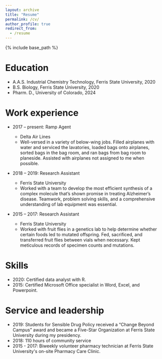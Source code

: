 ```yaml
---
layout: archive
title: "Resume"
permalink: /cv/
author_profile: true
redirect_from:
  - /resume
---
```


{% include base_path %}

Education
======
* A.A.S. Industrial Chemistry Technology, Ferris State University, 2020
* B.S. Biology, Ferris State University, 2020
* Pharm. D., University of Colorado, 2024

Work experience
======
* 2017 – present: Ramp Agent
  * Delta Air Lines
  * Well-versed in a variety of below-wing jobs. Filled airplanes with water and serviced the lavatories, loaded bags onto airplanes, sorted bags in the bag room, and ran bags from bag room to planeside. Assisted with airplanes not assigned to me when possible.

* 2018 – 2019: Research Assistant
  * Ferris State University
  * Worked with a team to develop the most efficient synthesis of a complex molecule that’s shown promise in treating Alzheimer’s disease. Teamwork, problem solving skills, and a comprehensive understanding of lab equipment was essential.
  
* 2015 – 2017: Research Assistant
  * Ferris State University
  * Worked with fruit flies in a genetics lab to help determine whether certain foods led to mutated offspring. Fed, sacrificed, and transferred fruit flies between vials when necessary. Kept meticulous records of specimen counts and mutations.
  
Skills
======
* 2020: Certified data analyst with R.
* 2015: Certified Microsoft Office specialist in Word, Excel, and Powerpoint.
  
Service and leadership
======
* 2019: Students for Sensible Drug Policy received a “Change Beyond Campus” award and became a Five-Star Organization at Ferris State University during my presidency.
* 2018: 110 hours of community service
* 2015 - 2017: Biweekly volunteer pharmacy technician at Ferris State University's on-site Pharmacy Care Clinic.
